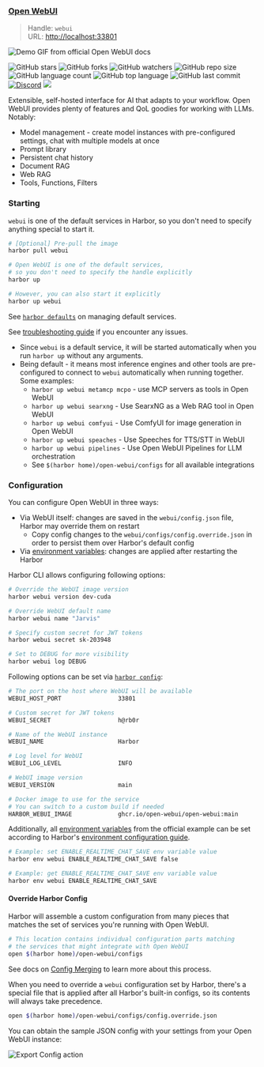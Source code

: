 ### [Open WebUI](https://docs.openwebui.com/)

> Handle: `webui`<br/>
> URL: [http://localhost:33801](http://localhost:33801)

![Demo GIF from official Open WebUI docs](https://docs.openwebui.com/assets/images/demo-d3952c8561c4808c1d447fc061c71174.gif)

![GitHub stars](https://img.shields.io/github/stars/open-webui/open-webui?style=social)
![GitHub forks](https://img.shields.io/github/forks/open-webui/open-webui?style=social)
![GitHub watchers](https://img.shields.io/github/watchers/open-webui/open-webui?style=social)
![GitHub repo size](https://img.shields.io/github/repo-size/open-webui/open-webui)
![GitHub language count](https://img.shields.io/github/languages/count/open-webui/open-webui)
![GitHub top language](https://img.shields.io/github/languages/top/open-webui/open-webui)
![GitHub last commit](https://img.shields.io/github/last-commit/open-webui/open-webui?color=red)
[![Discord](https://img.shields.io/badge/Discord-Open_WebUI-blue?logo=discord&logoColor=white)](https://discord.gg/5rJgQTnV4s)
[![](https://img.shields.io/static/v1?label=Sponsor&message=%E2%9D%A4&logo=GitHub&color=%23fe8e86)](https://github.com/sponsors/tjbck)

Extensible, self-hosted interface for AI that adapts to your workflow. Open WebUI provides plenty of features and QoL goodies for working with LLMs. Notably:
- Model management - create model instances with pre-configured settings, chat with multiple models at once
- Prompt library
- Persistent chat history
- Document RAG
- Web RAG
- Tools, Functions, Filters

### Starting

`webui` is one of the default services in Harbor, so you don't need to specify anything special to start it.

```bash
# [Optional] Pre-pull the image
harbor pull webui

# Open WebUI is one of the default services,
# so you don't need to specify the handle explicitly
harbor up

# However, you can also start it explicitly
harbor up webui
```

See [`harbor defaults`](./3.-Harbor-CLI-Reference#harbor-defaults) on managing default services.

See [troubleshooting guide](./1.-Harbor-User-Guide#troubleshooting) if you encounter any issues.

- Since `webui` is a default service, it will be started automatically when you run `harbor up` without any arguments.
- Being default - it means most inference engines and other tools are pre-configured to connect to `webui` automatically when running together. Some examples:
  - `harbor up webui metamcp mcpo` - use MCP servers as tools in Open WebUI
  - `harbor up webui searxng` - Use SearxNG as a Web RAG tool in Open WebUI
  - `harbor up webui comfyui` - Use ComfyUI for image generation in Open WebUI
  - `harbor up webui speaches` - Use Speeches for TTS/STT in WebUI
  - `harbor up webui pipelines` - Use Open WebUI Pipelines for LLM orchestration
  - See `$(harbor home)/open-webui/configs` for all available integrations

### Configuration

You can configure Open WebUI in three ways:
- Via WebUI itself: changes are saved in the `webui/config.json` file, Harbor may override them on restart
  - Copy config changes to the `webui/configs/config.override.json` in order to persist them over Harbor's default config
- Via [environment variables](https://docs.openwebui.com/getting-started/env-configuration/): changes are applied after restarting the Harbor

Harbor CLI allows configuring following options:

```bash
# Override the WebUI image version
harbor webui version dev-cuda

# Override WebUI default name
harbor webui name "Jarvis"

# Specify custom secret for JWT tokens
harbor webui secret sk-203948

# Set to DEBUG for more visibility
harbor webui log DEBUG
```

Following options can be set via [`harbor config`](./3.-Harbor-CLI-Reference#harbor-config):

```bash
# The port on the host where WebUI will be available
WEBUI_HOST_PORT                33801

# Custom secret for JWT tokens
WEBUI_SECRET                   h@rb0r

# Name of the WebUI instance
WEBUI_NAME                     Harbor

# Log level for WebUI
WEBUI_LOG_LEVEL                INFO

# WebUI image version
WEBUI_VERSION                  main

# Docker image to use for the service
# You can switch to a custom build if needed
HARBOR_WEBUI_IMAGE             ghcr.io/open-webui/open-webui:main
```

Additionally, all [environment variables](https://docs.openwebui.com/getting-started/env-configuration/) from the official example can be set according to Harbor's [environment configuration guide](./1.-Harbor-User-Guide#environment-variables).

```bash
# Example: set ENABLE_REALTIME_CHAT_SAVE env variable value
harbor env webui ENABLE_REALTIME_CHAT_SAVE false

# Example: get ENABLE_REALTIME_CHAT_SAVE env variable value
harbor env webui ENABLE_REALTIME_CHAT_SAVE
```

#### Override Harbor Config

Harbor will assemble a custom configuration from many pieces that matches the set of services you're running with Open WebUI.

```bash
# This location contains individual configuration parts matching
# the services that might integrate with Open WebUI
open $(harbor home)/open-webui/configs
```

See docs on [Config Merging](./6.-Harbor-Compose-Setup#config-merging) to learn more about this process.

When you need to override a `webui` configuration set by Harbor, there's a special file that is applied after all Harbor's built-in configs, so its contents will always take precedence.

```bash
open $(harbor home)/open-webui/configs/config.override.json
```

You can obtain the sample JSON config with your settings from your Open WebUI instance:

![Export Config action](harbor-webui-json.png)
